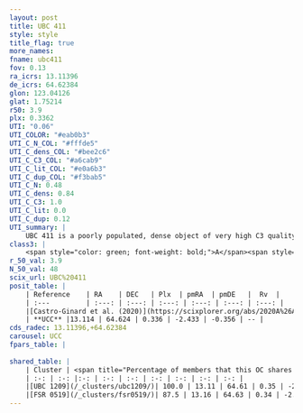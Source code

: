 ```yaml
---
layout: post
title: UBC 411
style: style
title_flag: true
more_names: 
fname: ubc411
fov: 0.13
ra_icrs: 13.11396
de_icrs: 64.62384
glon: 123.04126
glat: 1.75214
r50: 3.9
plx: 0.3362
UTI: "0.06"
UTI_COLOR: "#eab0b3"
UTI_C_N_COL: "#fffde5"
UTI_C_dens_COL: "#bee2c6"
UTI_C_C3_COL: "#a6cab9"
UTI_C_lit_COL: "#e0a6b3"
UTI_C_dup_COL: "#f3bab5"
UTI_C_N: 0.48
UTI_C_dens: 0.84
UTI_C_C3: 1.0
UTI_C_lit: 0.0
UTI_C_dup: 0.12
UTI_summary: |
    UBC 411 is a poorly populated, dense object of very high C3 quality. It is rarely studied in the literature.<br><br><span style="color: #99180f; font-weight: bold;">Warning: </span>This is likely a duplicate object, which shares a large percentage of members with at least one previously reported entry.
class3: |
    <span style="color: green; font-weight: bold;">A</span><span style="color: green; font-weight: bold;">A</span>
r_50_val: 3.9
N_50_val: 48
scix_url: UBC%20411
posit_table: |
    | Reference    | RA    | DEC   | Plx  | pmRA  | pmDE   |  Rv  |
    | :---         | :---: | :---: | :---: | :---: | :---: | :---: |
    |[Castro-Ginard et al. (2020)](https://scixplorer.org/abs/2020A%26A...635A..45C) | 13.035 | 64.586 | 0.334 | -2.454 | -0.321 | -- |
    | **UCC** |13.114 | 64.624 | 0.336 | -2.433 | -0.356 | -- | 
cds_radec: 13.11396,+64.62384
carousel: UCC
fpars_table: |
    
shared_table: |
    | Cluster | <span title="Percentage of members that this OC shares with the ones listed">%</span>   | RA   | DEC   | Plx   | pmRA  | pmDE  | Rv | UTI |
    | :-: | :-: |:-: | :-: | :-: | :-: | :-: | :-: | :-: |
    |[UBC 1209](/_clusters/ubc1209/)| 100.0 | 13.11 | 64.61 | 0.35 | -2.44 | -0.38 | -66.72 |0.23 |
    |[FSR 0519](/_clusters/fsr0519/)| 87.5 | 13.16 | 64.63 | 0.34 | -2.43 | -0.38 | -- |0.77 |
---
```

